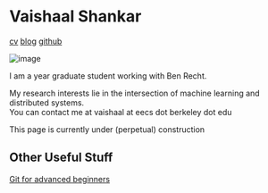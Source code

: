 <head>
<title>Vaishaal Shankar</title>
<meta charset="utf-8">
<meta name="viewport" content="width=device-width, initial-scale=1.0, user-scalable=yes">
<link rel="stylesheet" type="text/css" href="mou.css">
</head>

Vaishaal Shankar
========
[cv](/cv.pdf)
[blog](/blog)
[github](http://github.com/vaishaal)

![image](http://s17.postimg.org/rxv2qg1v3/image.jpg)


I am a <span id="years" ></span> year graduate student working with Ben Recht. 

My research interests lie in the intersection of machine learning and distributed systems.  
You can contact me at vaishaal at eecs dot berkeley dot edu    

This page is currently under (perpetual) construction


Other Useful Stuff
------------------
[Git for advanced beginners](https://docs.google.com/presentation/d/1FOOA4Tn9evpPHas0z-o2AM6wrUI_bXXcnepYnQ9TrZ4/pub?start=false&loop=false&delayms=3000)



<script>
  (function(i,s,o,g,r,a,m){i['GoogleAnalyticsObject']=r;i[r]=i[r]||function(){
  (i[r].q=i[r].q||[]).push(arguments)},i[r].l=1*new Date();a=s.createElement(o),
  m=s.getElementsByTagName(o)[0];a.async=1;a.src=g;m.parentNode.insertBefore(a,m)
  })(window,document,'script','//www.google-analytics.com/analytics.js','ga');

  ga('create', 'UA-47546603-1', 'berkeley.edu');
  ga('send', 'pageview');

</script>
<script>
var d = new Date();
var n = d.getFullYear();
var k = n - 2015 + 1
var endings = ["st","nd", "rd","th"]

if (k <= 3) {
	var year = k + endings[k-1]
} else {
	var year = k + endings[3]
}
document.getElementById("years").innerHTML = year
</script>

